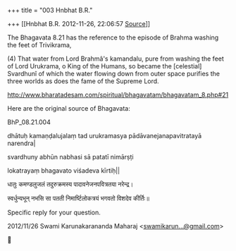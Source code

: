+++
title = "003 Hnbhat B.R."

+++
[[Hnbhat B.R.	2012-11-26, 22:06:57 [Source](https://groups.google.com/g/bvparishat/c/MISk0MFkpo0)]]



The Bhagavata 8.21 has the reference to the episode of Brahma washing the feet of Trivikrama,

  

(4) That water from Lord Brahmâ's kamandalu, pure from washing the feet of Lord Urukrama, o King of the Humans, so became the \[celestial\] Svardhunî of which the water flowing down from outer space purifies the three worlds as does the fame of the Supreme Lord.  

  

<http://www.bharatadesam.com/spiritual/bhagavatam/bhagavatam_8.php#21>  

  

Here are the original source of Bhagavata:

  

BhP_08.21.004

dhātuḥ kamaṇḍalujalaṃ tad urukramasya pādāvanejanapavitratayā narendra\|

svardhuny abhūn nabhasi sā patatī nimārṣṭi

lokatrayaṃ bhagavato viśadeva kīrtiḥ\|\|

  

धातुः कमण्डलुजलं तदुरुक्रमस्य पादावनेजनपवित्रतया नरेन्द्र।

स्वर्धुन्यभून् नभसि सा पतती निमार्ष्टिलोकत्रयं भगवतो विशदेव कीर्तिः॥

  

Specific reply for your question.

  

  

  
  

2012/11/26 Swami Karunakarananda Maharaj \<[swamikarun...@gmail.com]()\>



